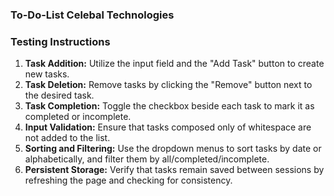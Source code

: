 ### To-Do-List Celebal Technologies

### Testing Instructions

1. **Task Addition:** Utilize the input field and the "Add Task" button to create new tasks.
2. **Task Deletion:** Remove tasks by clicking the "Remove" button next to the desired task.
3. **Task Completion:** Toggle the checkbox beside each task to mark it as completed or incomplete.
4. **Input Validation:** Ensure that tasks composed only of whitespace are not added to the list.
5. **Sorting and Filtering:** Use the dropdown menus to sort tasks by date or alphabetically, and filter them by all/completed/incomplete.
6. **Persistent Storage:** Verify that tasks remain saved between sessions by refreshing the page and checking for consistency.